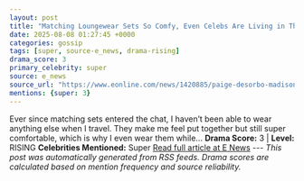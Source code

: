 ```yaml
---
layout: post
title: "Matching Loungewear Sets So Comfy, Even Celebs Are Living in Them"
date: 2025-08-08 01:27:45 +0000
categories: gossip
tags: [super, source-e_news, drama-rising]
drama_score: 3
primary_celebrity: super
source: e_news
source_url: "https://www.eonline.com/news/1420885/paige-desorbo-madison-lecroy-under-s50-matching-loungewear-sets?cmpid=rss-syndicate-genericrss-us-top_stories"
mentions: {super: 3}
---
```


Ever since matching sets entered the chat, I haven’t been able to wear anything else when I travel. They make me feel put together but still super comfortable, which is why I even wear them while... **Drama Score:** 3 | **Level:** RISING **Celebrities Mentioned:** Super [Read full article at E News](https://www.eonline.com/news/1420885/paige-desorbo-madison-lecroy-under-s50-matching-loungewear-sets?cmpid=rss-syndicate-genericrss-us-top_stories) --- *This post was automatically generated from RSS feeds. Drama scores are calculated based on mention frequency and source reliability.*